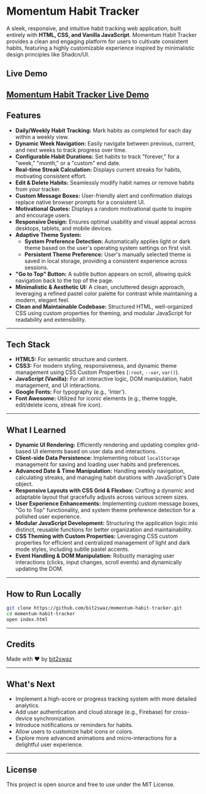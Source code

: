 # Momentum Habit Tracker

A sleek, responsive, and intuitive habit tracking web application, built entirely with **HTML, CSS, and Vanilla JavaScript**. Momentum Habit Tracker provides a clean and engaging platform for users to cultivate consistent habits, featuring a highly customizable experience inspired by minimalistic design principles like Shadcn/UI.

## Live Demo
[Momentum Habit Tracker Live Demo](https://bit2swaz.github.io/momentum-habit-tracker/)
---

## Features
-   **Daily/Weekly Habit Tracking:** Mark habits as completed for each day within a weekly view.
-   **Dynamic Week Navigation:** Easily navigate between previous, current, and next weeks to track progress over time.
-   **Configurable Habit Durations:** Set habits to track "forever," for a "week," "month," or a "custom" end date.
-   **Real-time Streak Calculation:** Displays current streaks for habits, motivating consistent effort.
-   **Edit & Delete Habits:** Seamlessly modify habit names or remove habits from your tracker.
-   **Custom Message Boxes:** User-friendly alert and confirmation dialogs replace native browser prompts for a consistent UI.
-   **Motivational Quotes:** Displays a random motivational quote to inspire and encourage users.
-   **Responsive Design:** Ensures optimal usability and visual appeal across desktops, tablets, and mobile devices.
-   **Adaptive Theme System:**
    * **System Preference Detection:** Automatically applies light or dark theme based on the user's operating system settings on first visit.
    * **Persistent Theme Preference:** User's manually selected theme is saved in local storage, providing a consistent experience across sessions.
-   **"Go to Top" Button:** A subtle button appears on scroll, allowing quick navigation back to the top of the page.
-   **Minimalistic & Aesthetic UI:** A clean, uncluttered design approach, leveraging a refined pastel color palette for contrast while maintaining a modern, elegant feel.
-   **Clean and Maintainable Codebase:** Structured HTML, well-organized CSS using custom properties for theming, and modular JavaScript for readability and extensibility.

---

## Tech Stack
-   **HTML5:** For semantic structure and content.
-   **CSS3:** For modern styling, responsiveness, and dynamic theme management using CSS Custom Properties (`:root`, `--var`, `var()`).
-   **JavaScript (Vanilla):** For all interactive logic, DOM manipulation, habit management, and UI interactions.
-   **Google Fonts:** For typography (e.g., 'Inter').
-   **Font Awesome:** Utilized for iconic elements (e.g., theme toggle, edit/delete icons, streak fire icon).

---

## What I Learned
-   **Dynamic UI Rendering:** Efficiently rendering and updating complex grid-based UI elements based on user data and interactions.
-   **Client-side Data Persistence:** Implementing robust `localStorage` management for saving and loading user habits and preferences.
-   **Advanced Date & Time Manipulation:** Handling weekly navigation, calculating streaks, and managing habit durations with JavaScript's Date object.
-   **Responsive Layouts with CSS Grid & Flexbox:** Crafting a dynamic and adaptable layout that gracefully adjusts across various screen sizes.
-   **User Experience Enhancements:** Implementing custom message boxes, "Go to Top" functionality, and system theme preference detection for a polished user experience.
-   **Modular JavaScript Development:** Structuring the application logic into distinct, reusable functions for better organization and maintainability.
-   **CSS Theming with Custom Properties:** Leveraging CSS custom properties for efficient and centralized management of light and dark mode styles, including subtle pastel accents.
-   **Event Handling & DOM Manipulation:** Robustly managing user interactions (clicks, input changes, scroll events) and dynamically updating the DOM.

---

## How to Run Locally
```bash
git clone https://github.com/bit2swaz/momentum-habit-tracker.git
cd momentum-habit-tracker
open index.html
```

---

## Credits
Made with ❤️ by [bit2swaz](https://www.github.com/bit2swaz)

---

## What's Next
- Implement a high-score or progress tracking system with more detailed analytics.
- Add user authentication and cloud storage (e.g., Firebase) for cross-device synchronization.
- Introduce notifications or reminders for habits.
- Allow users to customize habit icons or colors.
- Explore more advanced animations and micro-interactions for a delightful user experience.

---

## License
This project is open source and free to use under the MIT License.
